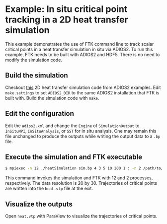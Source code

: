 # Example: In situ critical point tracking in a 2D heat transfer simulation

This example demonstrates the use of FTK command line to track scalar critical points in a heat transfer simulation in situ via ADIOS2.  To run this example, FTK needs to be built with ADIOS2 and HDF5.  There is no need to modify the simulation code.

## Build the simulation

Checkout [this](https://github.com/hguo/adiosvm/tree/master/Tutorial/heat2d/cpp) 2D heat transfer simulation code from ADIOS2 examples.  Edit `make.settings` to set `ADIOS2_DIR` to the same ADIOS2 installation that FTK is built with.  Build the simulation code with `make`.

## Edit the configuration

Edit the `adios2.xml` and change the `Engine` of `SimulationOutput` to `InSituMPI`, `InSituAnalysis`, or `SST` for in situ analysis.  One may remain this file unchanged to produce the outputs while writing the output data to a `.bp` file.  

## Execute the simulation and FTK executable

```bash
$ mpiexec -n 12 ./heatSimulation sim.bp 4 3 5 10 200 1 : -n 2 /path/to/ftk --adios-config adios2.xml --adios-name SimulationOutput -f cp --input sim.bp --var T --output-type traced --output heat.vtp --stream
```

This command invokes the simulation and FTK with 12 and 2 processes, respectively.  The data resolution is 20 by 30.  Trajectories of critical points are written into the `heat.vtp` file at the exit.

## Visualize the outputs

Open `heat.vtp` with ParaView to visualize the trajectories of critical points.
